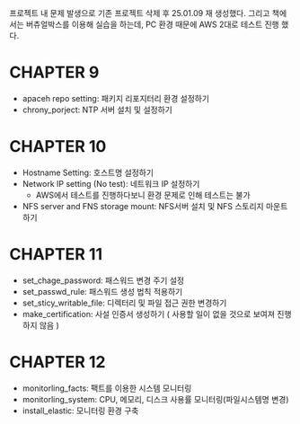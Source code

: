 프로젝트 내 문제 발생으로 기존 프로젝트 삭제 후 25.01.09 재 생성했다.
그리고 책에서는 버츄얼박스를 이용해 실습을 하는데, PC 환경 때문에 AWS 2대로 테스트 진행 했다.

# CHAPTER 9 
- apaceh repo setting: 패키지 리포지터리 환경 설정하기
- chrony_porject: NTP 서버 설치 및 설정하기

# CHAPTER 10
- Hostname Setting: 호스트명 설정하기
- Network IP setting (No test): 네트워크 IP 설정하기
  - AWS에서 테스트를 진행하다보니 환경 문제로 인해 테스트는 불가
- NFS server and FNS storage mount: NFS서버 설치 및 NFS 스토리지 마운트하기

# CHAPTER 11
- set_chage_password: 패스워드 변경 주기 설정
- set_passwd_rule: 패스워드 생성 법칙 적용하기
- set_sticy_writable_file: 디렉터리 및 파일 접근 권한 변경하기
- make_certification: 사설 인증서 생성하기 ( 사용할 일이 없을 것으로 보여져 진행 하지 않음 )

# CHAPTER 12
- monitorling_facts: 팩트를 이용한 시스템 모니터링
- monitorling_system: CPU, 메모리, 디스크 사용률 모니터링(파일시스템명 변경)
- install_elastic: 모니터링 환경 구축